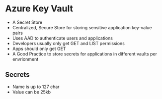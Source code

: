 # Azure Key Vault

- A Secret Store
- Centralized, Secure Store for storing sensitive application key-value pairs
- Uses AAD to authenticate users and applications
- Developers usually only get GET and LIST permissions
- Apps should only get GET
- A Good Practice to store secrets for applications in different vaults per envrionment


## Secrets
- Name is up to 127 char
- Value can be 25kb
